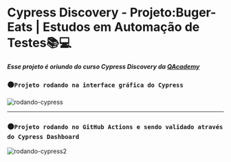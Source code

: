 # Cypress Discovery - Projeto:Buger-Eats | Estudos em Automação de Testes📚💻

***Esse projeto é oriundo do curso Cypress Discovery da [QAcademy](https://br.qacademy.io/cypress-discovery)***




### ⚫`Projeto rodando na interface gráfica do Cypress`

![rodando-cypress](assets/2022-10-09_22-11-53.gif)

---

### ⚫`Projeto rodando no GitHub Actions e sendo validado através do Cypress Dashboard`
![rodando-cypress2](assets/2022-10-10_16-40-30.gif)


